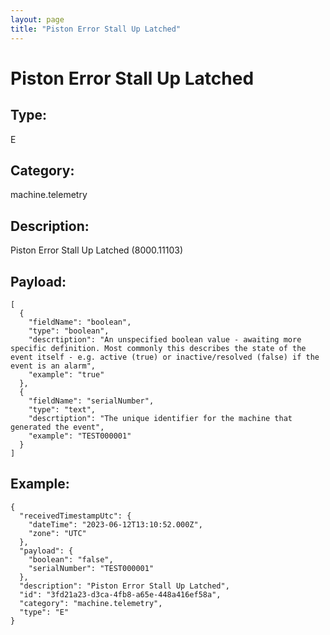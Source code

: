 ```yaml
---
layout: page
title: "Piston Error Stall Up Latched"
---
```


# Piston Error Stall Up Latched

## Type:

E

## Category:

machine.telemetry

## Description: 

Piston Error Stall Up Latched (8000.11103)

## Payload:

```
[
  {
    "fieldName": "boolean",
    "type": "boolean",
    "descrtiption": "An unspecified boolean value - awaiting more specific definition. Most commonly this describes the state of the event itself - e.g. active (true) or inactive/resolved (false) if the event is an alarm",
    "example": "true"
  },
  {
    "fieldName": "serialNumber",
    "type": "text",
    "descrtiption": "The unique identifier for the machine that generated the event",
    "example": "TEST000001"
  }
]
```

## Example:

```
{
  "receivedTimestampUtc": {
    "dateTime": "2023-06-12T13:10:52.000Z",
    "zone": "UTC"
  },
  "payload": {
    "boolean": "false",
    "serialNumber": "TEST000001"
  },
  "description": "Piston Error Stall Up Latched",
  "id": "3fd21a23-d3ca-4fb8-a65e-448a416ef58a",
  "category": "machine.telemetry",
  "type": "E"
}
```
